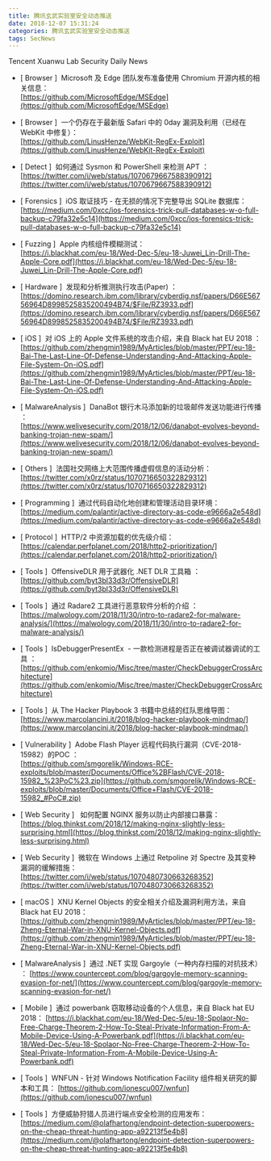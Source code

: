 ```yaml
---
title: 腾讯玄武实验室安全动态推送
date: 2018-12-07 15:31:24
categories: 腾讯玄武实验室安全动态推送
tags: SecNews
---
```


Tencent Xuanwu Lab Security Daily News  
* [ Browser ]  Microsoft 及 Edge 团队发布准备使用 Chromium 开源内核的相关信息：   
[https://github.com/MicrosoftEdge/MSEdge](https://github.com/MicrosoftEdge/MSEdge)  

* [ Browser ]  一个仍存在于最新版 Safari 中的 0day 漏洞及利用（已经在 WebKit 中修复）：   
[https://github.com/LinusHenze/WebKit-RegEx-Exploit](https://github.com/LinusHenze/WebKit-RegEx-Exploit)  

* [ Detect ]  如何通过 Sysmon 和 PowerShell 来检测 APT ：   
[https://twitter.com/i/web/status/1070679667588390912](https://twitter.com/i/web/status/1070679667588390912)  

* [ Forensics ]  iOS 取证技巧 - 在无损的情况下完整导出 SQLite 数据库：   
[https://medium.com/0xcc/ios-forensics-trick-pull-databases-w-o-full-backup-c79fa32e5c14](https://medium.com/0xcc/ios-forensics-trick-pull-databases-w-o-full-backup-c79fa32e5c14)  

* [ Fuzzing ]  Apple 内核组件模糊测试：   
[https://i.blackhat.com/eu-18/Wed-Dec-5/eu-18-Juwei_Lin-Drill-The-Apple-Core.pdf](https://i.blackhat.com/eu-18/Wed-Dec-5/eu-18-Juwei_Lin-Drill-The-Apple-Core.pdf)  

* [ Hardware ]  发现和分析推测执行攻击(Paper) ：   
[https://domino.research.ibm.com/library/cyberdig.nsf/papers/D66E56756964D8998525835200494B74/$File/RZ3933.pdf](https://domino.research.ibm.com/library/cyberdig.nsf/papers/D66E56756964D8998525835200494B74/$File/RZ3933.pdf)  

* [ iOS ]  对 iOS 上的 Apple 文件系统的攻击介绍，来自 Black hat EU 2018 ：   
[https://github.com/zhengmin1989/MyArticles/blob/master/PPT/eu-18-Bai-The-Last-Line-Of-Defense-Understanding-And-Attacking-Apple-File-System-On-iOS.pdf](https://github.com/zhengmin1989/MyArticles/blob/master/PPT/eu-18-Bai-The-Last-Line-Of-Defense-Understanding-And-Attacking-Apple-File-System-On-iOS.pdf)  

* [ MalwareAnalysis ]  DanaBot 银行木马添加新的垃圾邮件发送功能进行传播 ：   
[https://www.welivesecurity.com/2018/12/06/danabot-evolves-beyond-banking-trojan-new-spam/](https://www.welivesecurity.com/2018/12/06/danabot-evolves-beyond-banking-trojan-new-spam/)  

* [ Others ]  法国社交网络上大范围传播虚假信息的活动分析：   
[https://twitter.com/x0rz/status/1070716650322829312](https://twitter.com/x0rz/status/1070716650322829312)  

* [ Programming ]  通过代码自动化地创建和管理活动目录环境：   
[https://medium.com/palantir/active-directory-as-code-e9666a2e548d](https://medium.com/palantir/active-directory-as-code-e9666a2e548d)  

* [ Protocol ]  HTTP/2 中资源加载的优先级介绍：   
[https://calendar.perfplanet.com/2018/http2-prioritization/](https://calendar.perfplanet.com/2018/http2-prioritization/)  

* [ Tools ]  OffensiveDLR 用于武器化 .NET DLR 工具箱 ：   
[https://github.com/byt3bl33d3r/OffensiveDLR](https://github.com/byt3bl33d3r/OffensiveDLR)  

* [ Tools ]  通过 Radare2 工具进行恶意软件分析的介绍 ：   
[https://malwology.com/2018/11/30/intro-to-radare2-for-malware-analysis/](https://malwology.com/2018/11/30/intro-to-radare2-for-malware-analysis/)  

* [ Tools ]  IsDebuggerPresentEx  - 一款检测进程是否正在被调试器调试的工具 ：   
[https://github.com/enkomio/Misc/tree/master/CheckDebuggerCrossArchitecture](https://github.com/enkomio/Misc/tree/master/CheckDebuggerCrossArchitecture)  

* [ Tools ]  从 The Hacker Playbook 3 书籍中总结的红队思维导图：   
[https://www.marcolancini.it/2018/blog-hacker-playbook-mindmap/](https://www.marcolancini.it/2018/blog-hacker-playbook-mindmap/)  

* [ Vulnerability ]  Adobe Flash Player 远程代码执行漏洞（CVE-2018-15982）的POC ：   
[https://github.com/smgorelik/Windows-RCE-exploits/blob/master/Documents/Office%2BFlash/CVE-2018-15982_%23PoC%23.zip](https://github.com/smgorelik/Windows-RCE-exploits/blob/master/Documents/Office+Flash/CVE-2018-15982_#PoC#.zip)  

* [ Web Security ]   如何配置 NGINX 服务以防止内部接口暴露：   
[https://blog.thinkst.com/2018/12/making-nginx-slightly-less-surprising.html](https://blog.thinkst.com/2018/12/making-nginx-slightly-less-surprising.html)  

* [ Web Security ]  微软在 Windows 上通过 Retpoline 对 Spectre 及其变种漏洞的缓解措施：   
[https://twitter.com/i/web/status/1070480730663268352](https://twitter.com/i/web/status/1070480730663268352)  

* [ macOS ]  XNU Kernel Objects 的安全相关介绍及漏洞利用方法，来自 Black hat EU 2018： 
[https://github.com/zhengmin1989/MyArticles/blob/master/PPT/eu-18-Zheng-Eternal-War-in-XNU-Kernel-Objects.pdf](https://github.com/zhengmin1989/MyArticles/blob/master/PPT/eu-18-Zheng-Eternal-War-in-XNU-Kernel-Objects.pdf)  

* [ MalwareAnalysis ]  通过 .NET 实现 Gargoyle（一种内存扫描的对抗技术）  ： 
[https://www.countercept.com/blog/gargoyle-memory-scanning-evasion-for-net/](https://www.countercept.com/blog/gargoyle-memory-scanning-evasion-for-net/)  

* [ Mobile ]  通过 powerbank 窃取移动设备的个人信息，来自 Black hat EU 2018： 
[https://i.blackhat.com/eu-18/Wed-Dec-5/eu-18-Spolaor-No-Free-Charge-Theorem-2-How-To-Steal-Private-Information-From-A-Mobile-Device-Using-A-Powerbank.pdf](https://i.blackhat.com/eu-18/Wed-Dec-5/eu-18-Spolaor-No-Free-Charge-Theorem-2-How-To-Steal-Private-Information-From-A-Mobile-Device-Using-A-Powerbank.pdf)  

* [ Tools ]  WNFUN  - 针对 Windows Notification Facility 组件相关研究的脚本和工具： 
[https://github.com/ionescu007/wnfun](https://github.com/ionescu007/wnfun)  

* [ Tools ]  方便威胁狩猎人员进行端点安全检测的应用发布： 
[https://medium.com/@olafhartong/endpoint-detection-superpowers-on-the-cheap-threat-hunting-app-a92213f5e4b8](https://medium.com/@olafhartong/endpoint-detection-superpowers-on-the-cheap-threat-hunting-app-a92213f5e4b8)  

